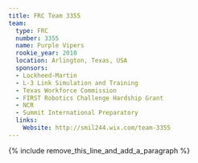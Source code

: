 ```yaml
---
title: FRC Team 3355
team:
  type: FRC
  number: 3355
  name: Purple Vipers
  rookie_year: 2010
  location: Arlington, Texas, USA
  sponsors:
  - Lockheed-Martin
  - L-3 Link Simulation and Training
  - Texas Workforce Commission
  - FIRST Robotics Challenge Hardship Grant
  - NCR
  - Summit International Preparatory
  links:
    Website: http://smil244.wix.com/team-3355
---
```


{% include remove_this_line_and_add_a_paragraph %}